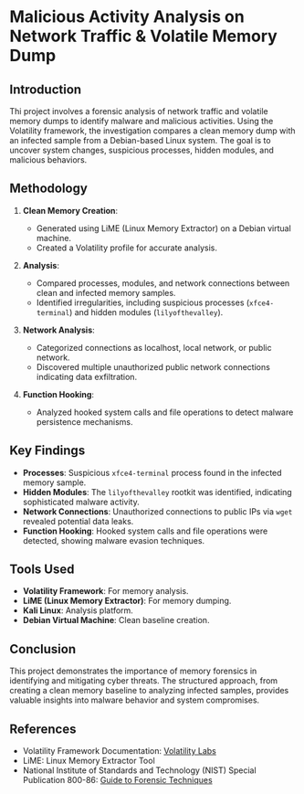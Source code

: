 # Malicious Activity Analysis on Network Traffic & Volatile Memory Dump

## Introduction
Thi project involves a forensic analysis of network traffic and volatile memory dumps to identify malware and malicious activities. Using the Volatility framework, the investigation compares a clean memory dump with an infected sample from a Debian-based Linux system. The goal is to uncover system changes, suspicious processes, hidden modules, and malicious behaviors.

## Methodology
1. **Clean Memory Creation**: 
   - Generated using LiME (Linux Memory Extractor) on a Debian virtual machine.
   - Created a Volatility profile for accurate analysis.

2. **Analysis**:
   - Compared processes, modules, and network connections between clean and infected memory samples.
   - Identified irregularities, including suspicious processes (`xfce4-terminal`) and hidden modules (`lilyofthevalley`).

3. **Network Analysis**:
   - Categorized connections as localhost, local network, or public network.
   - Discovered multiple unauthorized public network connections indicating data exfiltration.

4. **Function Hooking**:
   - Analyzed hooked system calls and file operations to detect malware persistence mechanisms.

## Key Findings
- **Processes**: Suspicious `xfce4-terminal` process found in the infected memory sample.
- **Hidden Modules**: The `lilyofthevalley` rootkit was identified, indicating sophisticated malware activity.
- **Network Connections**: Unauthorized connections to public IPs via `wget` revealed potential data leaks.
- **Function Hooking**: Hooked system calls and file operations were detected, showing malware evasion techniques.

## Tools Used
- **Volatility Framework**: For memory analysis.
- **LiME (Linux Memory Extractor)**: For memory dumping.
- **Kali Linux**: Analysis platform.
- **Debian Virtual Machine**: Clean baseline creation.

## Conclusion
This project demonstrates the importance of memory forensics in identifying and mitigating cyber threats. The structured approach, from creating a clean memory baseline to analyzing infected samples, provides valuable insights into malware behavior and system compromises.

## References
- Volatility Framework Documentation: [Volatility Labs](https://volatility-labs.blogspot.com/2017/04/volatility-26.html)
- LiME: Linux Memory Extractor Tool
- National Institute of Standards and Technology (NIST) Special Publication 800-86: [Guide to Forensic Techniques](https://nvlpubs.nist.gov/nistpubs/Legacy/SP/nistspecialpublication800-86.pdf)
